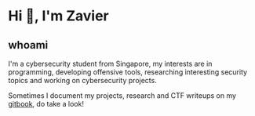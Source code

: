 # Hi 👋, I'm Zavier 
## whoami
I'm a cybersecurity student from Singapore, my interests are in programming, developing offensive tools, researching interesting security topics and working on cybersecurity projects.

Sometimes I document my projects, research and CTF writeups on my [gitbook](https://gatari.gitbook.io/), do take a look!
